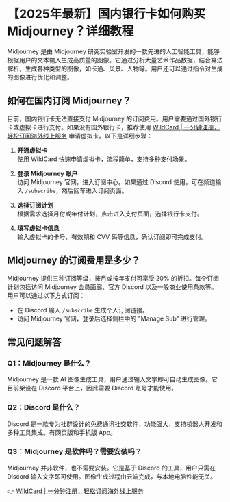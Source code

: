 # 【2025年最新】国内银行卡如何购买Midjourney？详细教程

Midjourney 是由 Midjourney 研究实验室开发的一款先进的人工智能工具，能够根据用户的文本输入生成高质量的图像。它通过分析大量艺术作品数据，结合算法解析，生成各种类型的图像，如卡通、风景、人物等。用户还可以通过指令对生成的图像进行优化和调整。

## 如何在国内订阅 Midjourney？

目前，国内银行卡无法直接支付 Midjourney 的订阅费用。用户需要通过国外银行卡或虚拟卡进行支付。如果没有国外银行卡，推荐使用 [WildCard | 一分钟注册，轻松订阅海外线上服务](https://bbtdd.com/WildCard) 申请虚拟卡。以下是详细步骤：

1. **开通虚拟卡**  
   使用 WildCard 快速申请虚拟卡，流程简单，支持多种支付场景。

2. **登录 Midjourney 账户**  
   访问 Midjourney 官网，进入订阅中心。如果通过 Discord 使用，可在频道输入 `/subscribe`，然后回车进入订阅页面。

3. **选择订阅计划**  
   根据需求选择月付或年付计划，点击进入支付页面，选择银行卡支付。

4. **填写虚拟卡信息**  
   输入虚拟卡的卡号、有效期和 CVV 码等信息，确认订阅即可完成支付。

## Midjourney 的订阅费用是多少？

Midjourney 提供三种订阅等级，按月或按年支付可享受 20% 的折扣。每个订阅计划包括访问 Midjourney 会员画廊、官方 Discord 以及一般商业使用条款等。用户可以通过以下方式订阅：

- 在 Discord 输入 `/subscribe` 生成个人订阅链接。
- 访问 Midjourney 官网，登录后选择侧栏中的 "Manage Sub" 进行管理。

## 常见问题解答

### Q1：Midjourney 是什么？

Midjourney 是一款 AI 图像生成工具，用户通过输入文字即可自动生成图像。它目前架设在 Discord 平台上，因此需要 Discord 账号才能使用。

### Q2：Discord 是什么？

Discord 是一款专为社群设计的免费通讯社交软件，功能强大，支持机器人开发和多种工具集成。有网页版和手机版 App。

### Q3：Midjourney 是软件吗？需要安装吗？

Midjourney 并非软件，也不需要安装。它是基于 Discord 的工具，用户只需在 Discord 输入文字即可使用。图像生成过程由云端完成，与本地电脑性能无关。

👉 [WildCard | 一分钟注册，轻松订阅海外线上服务](https://bbtdd.com/WildCard)